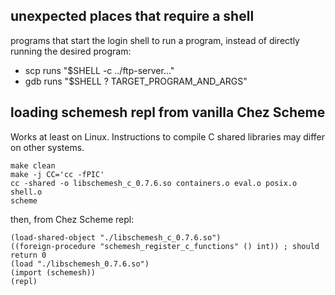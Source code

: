 ## unexpected places that require a shell
programs that start the login shell to run a program,
instead of directly running the desired program:

* scp runs "$SHELL -c ../ftp-server..."
* gdb runs "$SHELL ? TARGET_PROGRAM_AND_ARGS"


## loading schemesh repl from vanilla Chez Scheme

Works at least on Linux.
Instructions to compile C shared libraries may differ on other systems.

```
make clean
make -j CC='cc -fPIC'
cc -shared -o libschemesh_c_0.7.6.so containers.o eval.o posix.o shell.o
scheme
```
then, from Chez Scheme repl:
```
(load-shared-object "./libschemesh_c_0.7.6.so")
((foreign-procedure "schemesh_register_c_functions" () int)) ; should return 0
(load "./libschemesh_0.7.6.so")
(import (schemesh))
(repl)
```
